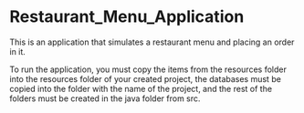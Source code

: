 # Restaurant_Menu_Application
This is an application that simulates a restaurant menu  and placing an order in it.

To run the application, you must copy the items from the resources folder into the resources folder of your created project, the databases must be copied into the folder with the name of the project, and the rest of the folders must be created in the java folder from src.
